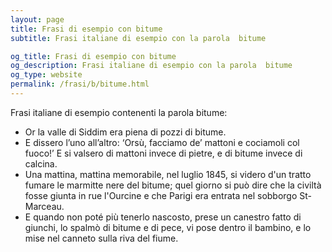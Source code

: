 ```yaml
---
layout: page
title: Frasi di esempio con bitume 
subtitle: Frasi italiane di esempio con la parola  bitume

og_title: Frasi di esempio con bitume 
og_description: Frasi italiane di esempio con la parola  bitume
og_type: website
permalink: /frasi/b/bitume.html
---
```


Frasi italiane di esempio contenenti la parola bitume:


- Or la valle di Siddim era piena di pozzi di bitume.
- E dissero l’uno all’altro: ‘Orsù, facciamo de’ mattoni e cociamoli col fuoco!’ E si valsero di mattoni invece di pietre, e di bitume invece di calcina.
- Una mattina, mattina memorabile, nel luglio 1845, si videro d'un tratto fumare le marmitte nere del bitume; quel giorno si può dire che la civiltà fosse giunta in rue l'Ourcine e che Parigi era entrata nel sobborgo St-Marceau.
- E quando non poté più tenerlo nascosto, prese un canestro fatto di giunchi, lo spalmò di bitume e di pece, vi pose dentro il bambino, e lo mise nel canneto sulla riva del fiume.
